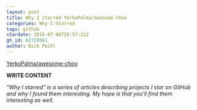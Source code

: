 ```yaml
---
layout: post
title: Why I starred YerkoPalma/awesome-choo
categories: Why-I-Starred
tags: github
stardate: 2016-07-06T20:57:31Z
gh_id: 62729561
author: Nick Peihl
---
```


[YerkoPalma/awesome-choo](star.repo.html_url)

**WRITE CONTENT**

*"Why I starred" is a series of articles describing projects I star on GitHub and why I found them interesting. My hope is that you'll find them interesting as well.*

